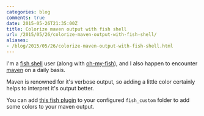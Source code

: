```yaml
---
categories: blog
comments: true
date: 2015-05-26T21:35:00Z
title: Colorize maven output with fish shell
url: /2015/05/26/colorize-maven-output-with-fish-shell/
aliases:
- /blog/2015/05/26/colorize-maven-output-with-fish-shell.html
---
```


I'm a [fish shell](http://fishshell.com) user (along with [oh-my-fish](https://github.com/bpinto/oh-my-fish)), and I also happen to encounter [maven](http://maven.apache.org) on a daily basis.

Maven is renowned for it's verbose output, so adding a little color certainly helps to interpret it's output better.

<!--more-->

You can add [this fish plugin](https://gist.github.com/benc/a9b74c537f667a8dd28e) to your configured `fish_custom` folder to add some colors to your maven output.
